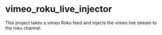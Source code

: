# vimeo_roku_live_injector
This project takes a vimeo Roku feed and injects the vimeo live stream to the roku channel.
